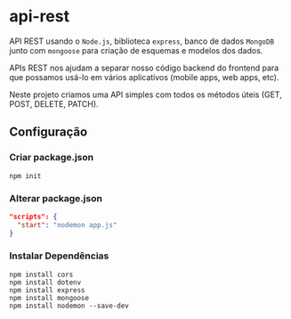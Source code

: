 # api-rest
API REST usando o `Node.js`, biblioteca `express`, banco de dados `MongoDB` junto com `mongoose` para criação de esquemas e modelos dos dados.

APIs REST nos ajudam a separar nosso código backend do frontend para que possamos usá-lo em vários aplicativos (mobile apps, web apps, etc).

Neste projeto criamos uma API simples com todos os métodos úteis (GET, POST, DELETE, PATCH).

## Configuração

### Criar package.json
``` node
npm init
```

### Alterar package.json
``` json
"scripts": {
  "start": "nodemon app.js"
}
```

### Instalar Dependências
``` node
npm install cors
npm install dotenv
npm install express
npm install mongoose
npm install nodemon --save-dev
```

